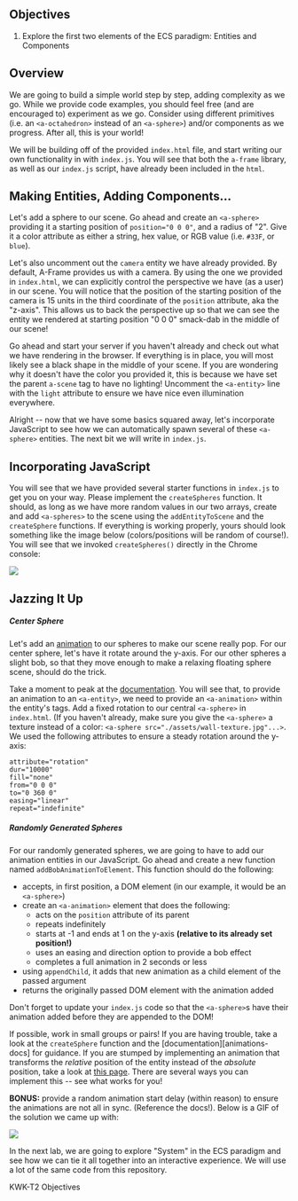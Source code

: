 ## Objectives

1. Explore the first two elements of the ECS paradigm: Entities and Components

## Overview

We are going to build a simple world step by step, adding complexity as we go.
While we provide code examples, you should feel free (and are encouraged to)
experiment as we go. Consider using different primitives (i.e. an
  `<a-octahedron>` instead of an `<a-sphere>`) and/or components as we
  progress. After all, this is your world!

We will be building off of the provided `index.html` file, and start writing
our own functionality in with `index.js`. You will see that both the `a-frame`
library, as well as our `index.js` script, have already been included in the
`html`.

## Making Entities, Adding Components...

Let's add a sphere to our scene. Go ahead and create an `<a-sphere>` providing
it a starting position of `position="0 0 0"`, and a radius of "2". Give it a
color attribute as either a string, hex value, or RGB value (i.e. `#33F`, or
  `blue`).

Let's also uncomment out the `camera` entity we have already provided. By
default, A-Frame provides us with a camera. By using the one we provided in
`index.html`, we can explicitly control the perspective we have (as a user) in
our scene. You will notice that the position of the starting position of the
camera is 15 units in the third coordinate of the `position` attribute, aka the
"z-axis". This allows us to back the perspective up so that we can see the
entity we rendered at starting position "0 0 0" smack-dab in the middle of our
scene!

Go ahead and start your server if you haven't already and check out what we
have rendering in the browser. If everything is in place, you will most likely
see a black shape in the middle of your scene. If you are wondering why it
doesn't have the color you provided it, this is because we have set the parent
`a-scene` tag to have no lighting! Uncomment the `<a-entity>` line with the
`light` attribute to ensure we have nice even illumination everywhere.

Alright -- now that we have some basics squared away, let's incorporate
JavaScript to see how we can automatically spawn several of these `<a-sphere>`
entities. The next bit we will write in `index.js`.

## Incorporating JavaScript

You will see that we have provided several starter functions in `index.js` to
get you on your way. Please implement the `createSpheres` function. It should,
as long as we have more random values in our two arrays, create and add
`<a-spheres>` to the scene using the `addEntityToScene` and the `createSphere`
functions. If everything is working properly, yours should look something like
the image below (colors/positions will be random of course!). You will see that
we invoked `createSpheres()` directly in the Chrome console:

![](./assets/example-1.png)

## Jazzing It Up

##### Center Sphere

Let's add an [animation][animations-doc] to our spheres to make our scene
really pop. For our center sphere, let's have it rotate around the y-axis. For
our other spheres a slight bob, so that they move enough to make a relaxing
floating sphere scene, should do the trick.

Take a moment to peak at the [documentation][animations-doc]. You will see
that, to provide an animation to an `<a-entity>`, we need to provide an
`<a-animation>` within the entity's tags. Add a fixed rotation to our central
`<a-sphere>` in `index.html`. (If you haven't already, make sure you give the
`<a-sphere>` a texture instead of a color:
`<a-sphere src="./assets/wall-texture.jpg"...>`. We used the following
attributes to ensure a steady rotation around the y-axis:

```
attribute="rotation"
dur="10000"
fill="none"
from="0 0 0"
to="0 360 0"
easing="linear"
repeat="indefinite"
```

##### Randomly Generated Spheres

For our randomly generated spheres, we are going to have to add our animation
entities in our JavaScript. Go ahead and create a new function named
`addBobAnimationToElement`. This function should do the following:
  - accepts, in first position, a DOM element (in our example, it would be
    an `<a-sphere>`)
  - create an `<a-animation>` element that does the following:
    - acts on the `position` attribute of its parent
    - repeats indefinitely
    - starts at -1 and ends at 1 on the y-axis **(relative to its already set
      position!)**
    - uses an easing and direction option to provide a bob effect
    - completes a full animation in 2 seconds or less
  - using `appendChild`, it adds that new animation as a child element of the
  passed argument
  - returns the originally passed DOM element with the animation added

Don't forget to update your `index.js` code so that the `<a-sphere>`s have
their animation added before they are appended to the DOM!

If possible, work in small groups or pairs! If you are having trouble, take a
look at the `createSphere` function and the [documentation][animations-docs]
for guidance. If you are stumped by implementing an animation that transforms
the _relative_ position of the entity instead of the _absolute_ position, take
a look at [this page][position-doc]. There are several ways you can implement
this -- see what works for you!

**BONUS:** provide a random animation start delay (within reason) to ensure the
animations are not all in sync. (Reference the docs!). Below is a GIF of the
solution we came up with:

![](./assets/completed-example.gif)

In the next lab, we are going to explore "System" in the ECS paradigm and see
how we can tie it all together into an interactive experience. We will use a
lot of the same code from this repository.

[animations-doc]: https://github.com/aframevr/aframe/blob/master/docs/core/animations.md
[position-doc]: https://github.com/aframevr/aframe/blob/master/docs/components/position.md
<p data-visibility='hidden'>KWK-T2 Objectives</p>